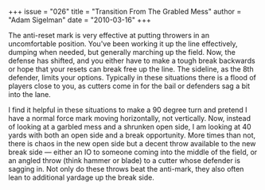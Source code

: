 +++
issue = "026"
title = "Transition From The Grabled Mess"
author = "Adam Sigelman"
date = "2010-03-16"
+++

The anti-reset mark is very effective at putting throwers in an uncomfortable
position. You've been working it up the line effectively, dumping when needed,
but generally marching up the field. Now, the defense has shifted, and you
either have to make a tough break backwards or hope that your resets can break
free up the line. The sideline, as the 8th defender, limits your options.
Typically in these situations there is a flood of players close to you, as
cutters come in for the bail or defenders sag a bit into the lane.  
  
I find it helpful in these situations to make a 90 degree turn and pretend I
have a normal force mark moving horizontally, not vertically. Now, instead of
looking at a garbled mess and a shrunken open side, I am looking at 40 yards
with both an open side and a break opportunity. More times than not, there is
chaos in the new open side but a decent throw available to the new break side
— either an IO to someone coming into the middle of the field, or an angled
throw (think hammer or blade) to a cutter whose defender is sagging in. Not
only do these throws beat the anti-mark, they also often lean to additional
yardage up the break side.
